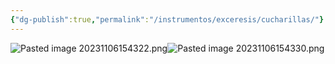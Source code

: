 ```yaml
---
{"dg-publish":true,"permalink":"/instrumentos/exceresis/cucharillas/"}
---
```


![Pasted image 20231106154322.png](/img/user/Cirugia%20Bucal%20I/Medias/Pasted%20image%2020231106154322.png)![Pasted image 20231106154330.png](/img/user/Cirugia%20Bucal%20I/Medias/Pasted%20image%2020231106154330.png)
